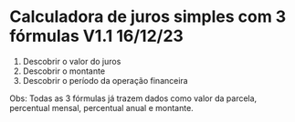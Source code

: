 # Calculadora de juros simples com 3 fórmulas V1.1 16/12/23

1. Descobrir o valor do juros
2. Descobrir o montante
3. Descobrir o período da operação financeira

Obs: Todas as 3 fórmulas já trazem dados como valor da parcela, percentual mensal, percentual anual e montante.
